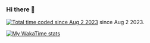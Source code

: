 ### Hi there 👋

<a href="https://wakatime.com/@665860f5-dc1e-4753-b16f-415179a65f43"><img src="https://wakatime.com/badge/user/665860f5-dc1e-4753-b16f-415179a65f43.svg" alt="Total time coded since Aug 2 2023" /></a> since Aug 2 2023.

<p>
  <a href="https://wakatime.com/@tfia">
    <picture>
      <source media="(prefers-color-scheme: dark)" srcset="https://github-readme-stats.duu.moe/api/wakatime?username=tfia&custom_title=Programming%20Languages%20of%20the%20Week&langs_count=5&theme=catppuccin_mocha&border_color=0f3e3e">
      <source media="(prefers-color-scheme: light)" srcset="https://github-readme-stats.duu.moe/api/wakatime?username=tfia&custom_title=Programming%20Languages%20of%20the%20Week&langs_count=5&theme=catppuccin_latte&border_color=dad7d7">
      <img alt="My WakaTime stats" src="https://github-readme-stats.duu.moe/api/wakatime?username=tfia&custom_title=Programming%20Languages%20of%20the%20Week&langs_count=5&theme=catppuccin_latte&border_color=dad7d7">
    </picture>
  </a>
</p>
